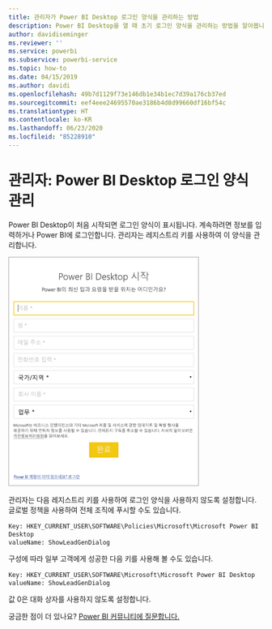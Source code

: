 ```yaml
---
title: 관리자가 Power BI Desktop 로그인 양식을 관리하는 방법
description: Power BI Desktop을 열 때 초기 로그인 양식을 관리하는 방법을 알아봅니다.
author: davidiseminger
ms.reviewer: ''
ms.service: powerbi
ms.subservice: powerbi-service
ms.topic: how-to
ms.date: 04/15/2019
ms.author: davidi
ms.openlocfilehash: 49b7d1129f73e146db1e34b1ec7d39a176cb37ed
ms.sourcegitcommit: eef4eee24695570ae3186b4d8d99660df16bf54c
ms.translationtype: HT
ms.contentlocale: ko-KR
ms.lasthandoff: 06/23/2020
ms.locfileid: "85228910"
---
```

# <a name="administrators-manage-the-power-bi-desktop-sign-in-form"></a>관리자: Power BI Desktop 로그인 양식 관리
Power BI Desktop이 처음 시작되면 로그인 양식이 표시됩니다. 계속하려면 정보를 입력하거나 Power BI에 로그인합니다. 관리자는 레지스트리 키를 사용하여 이 양식을 관리합니다. 

![Power BI Desktop의 초기 로그인 양식](media/desktop-admin-sign-in-form/sign-in-form.png)

관리자는 다음 레지스트리 키를 사용하여 로그인 양식을 사용하지 않도록 설정합니다. 글로벌 정책을 사용하여 전체 조직에 푸시할 수도 있습니다.

```
Key: HKEY_CURRENT_USER\SOFTWARE\Policies\Microsoft\Microsoft Power BI Desktop
valueName: ShowLeadGenDialog
```
구성에 따라 일부 고객에게 성공한 다음 키를 사용해 볼 수도 있습니다.

```
Key: HKEY_CURRENT_USER\SOFTWARE\Microsoft\Microsoft Power BI Desktop
valueName: ShowLeadGenDialog
```

값 0은 대화 상자를 사용하지 않도록 설정합니다.




궁금한 점이 더 있나요? [Power BI 커뮤니티에 질문합니다.](https://community.powerbi.com/)

